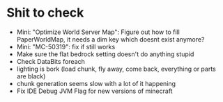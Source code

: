 # Shit to check

* Mini: "Optimize World Server Map": Figure out how to fill PaperWorldMap, it needs a dim key which doesnt exist anymore?
* Mini: "MC-50319": fix if still works
* Make sure the flat bedrock setting doesn't do anything stupid
* Check DataBits foreach
* lighting is bork (load chunk, fly away, come back, everything or parts are black)
* chunk generation seems slow with a lot of it happening
* Fix IDE Debug JVM Flag for new versions of minecraft
